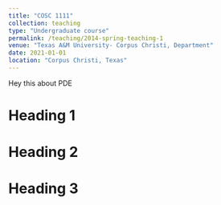 ```yaml
---
title: "COSC 1111"
collection: teaching
type: "Undergraduate course"
permalink: /teaching/2014-spring-teaching-1
venue: "Texas A&M University- Corpus Christi, Department"
date: 2021-01-01
location: "Corpus Christi, Texas"
---
```


Hey this about PDE

Heading 1
======

Heading 2
======

Heading 3
======